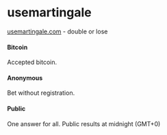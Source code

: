 # usemartingale

[usemartingale.com](http://usemartingale.com/) - double or lose


#### Bitcoin
Accepted bitcoin.

#### Anonymous
Bet without registration.

#### Public
One answer for all. Public results at midnight (GMT+0)
